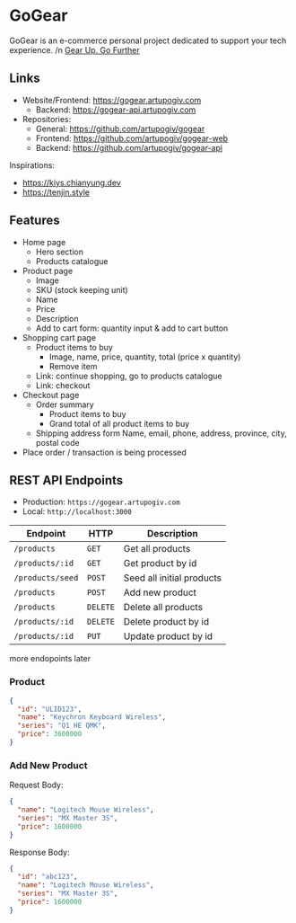 # GoGear

GoGear is an e-commerce personal project dedicated to support your tech experience.
/n [Gear Up. Go Further](https://gogear.artupogiv.com)

## Links

- Website/Frontend: <https://gogear.artupogiv.com>
  - Backend: <https://gogear-api.artupogiv.com>
- Repositories:
  - General: <https://github.com/artupogiv/gogear>
  - Frontend: <https://github.com/artupogiv/gogear-web>
  - Backend: <https://github.com/artupogiv/gogear-api>

Inspirations:

- <https://kiys.chianyung.dev>
- <https://tenjin.style>

## Features

- Home page
  - Hero section
  - Products catalogue
- Product page
  - Image
  - SKU (stock keeping unit)
  - Name
  - Price
  - Description
  - Add to cart form: quantity input & add to cart button
- Shopping cart page
  - Product items to buy
    - Image, name, price, quantity, total (price x quantity)
    - Remove item
  - Link: continue shopping, go to products catalogue
  - Link: checkout
- Checkout page
  - Order summary
    - Product items to buy
    - Grand total of all product items to buy
  - Shipping address form
    Name, email, phone, address, province, city, postal code
- Place order / transaction is being processed

## REST API Endpoints

- Production: `https://gogear.artupogiv.com`
- Local: `http://localhost:3000`

| Endpoint         | HTTP     | Description               |
| ---------------- | -------- | ------------------------- |
| `/products`      | `GET`    | Get all products          |
| `/products/:id`  | `GET`    | Get product by id         |
| `/products/seed` | `POST`   | Seed all initial products |
| `/products`      | `POST`   | Add new product           |
| `/products`      | `DELETE` | Delete all products       |
| `/products/:id`  | `DELETE` | Delete product by id      |
| `/products/:id`  | `PUT`    | Update product by id      |

more endopoints later

### Product

```json
{
  "id": "ULID123",
  "name": "Keychron Keyboard Wireless",
  "series": "Q1 HE QMK",
  "price": 3600000
}
```

### Add New Product

Request Body:

```json
{
  "name": "Logitech Mouse Wireless",
  "series": "MX Master 3S",
  "price": 1600000
}
```

Response Body:

```json
{
  "id": "abc123",
  "name": "Logitech Mouse Wireless",
  "series": "MX Master 3S",
  "price": 1600000
}
```